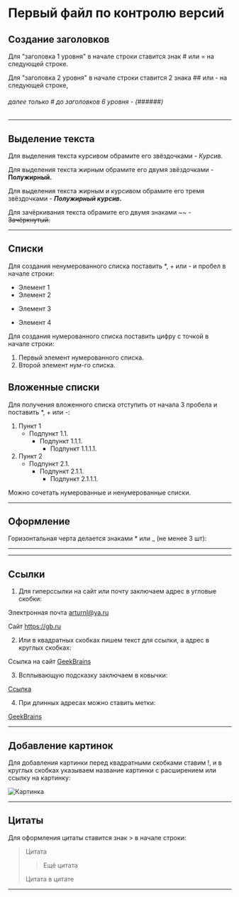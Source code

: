 # Первый файл по контролю версий

## Создание заголовков

Для "заголовка 1 уровня" в начале строки ставится знак # или = на следующей строке.

Для "заголовка 2 уровня" в начале строки ставится 2 знака ## или - на следующей строке,

###### далее только # до заголовков 6 уровня - (######)

___

## Выделение текста

Для выделения текста курсивом обрамите его звёздочками - 
*Курсив.*

Для выделения текста жирным обрамите его двумя звёздочками - **Полужирный.**

Для выделения текста жирным и курсивом обрамите его тремя звёздочками - ***Полужирный курсив.***

Для зачёркивания текста обрамите его двумя знаками ~~ - ~~Зачёркнутый.~~

___

## Списки

Для создания ненумерованного списка поставить *, + или - и пробел в начале строки:
* Элемент 1
* Элемент 2
+ Элемент 3
- Элемент 4

Для создания нумерованного списка поставить цифру с точкой в начале строки:
1. Первый элемент нумерованного списка.
2. Второй элемент нум-го списка. 

## Вложенные списки

Для получения вложенного списка отступить от начала 3 пробела и поставить *, + или -:

1. Пункт 1
   - Подпункт 1.1.
     + Подпункт 1.1.1.
       * Подпункт 1.1.1.1.
2. Пункт 2
   * Подпункт 2.1.
     * Подпункт 2.1.1.
       * Подпункт 2.1.1.1. 

Можно сочетать нумерованные и ненумерованные списки.

___

## Оформление

Горизонтальная черта делается знаками * или _ (не менее 3 шт):
____
***

## Ссылки

1. Для гиперссылки на сайт или почту заключаем адрес в угловые скобки:

Электронная почта <arturnl@ya.ru>

Сайт <https://gb.ru>

2. Или в квадратных скобках пишем текст для ссылки, а адрес в круглых скобках:

Ссылка на сайт [GeekBrains](https://gb.ru)

3. Всплывающую подсказку заключаем в ковычки:

[Ссылка](https://gb.ru "GeekBrains")

4. При длинных адресах можно ставить метки:

[GeekBrains][1]

[1]: https://gb.ru (gb.ru) 

___

## Добавление картинок

Для добавления картинки перед квадратными скобками ставим !, и в круглых скобках указываем название картинки с расширением или ссылку на картинку: 

![Картинка](1.jpg)

___

## Цитаты

Для оформления цитаты ставится знак > в начале строки:

> Цитата
>> Ещё цитата
>
> Цитата в цитате

___

